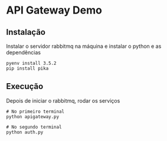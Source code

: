 # API Gateway Demo

## Instalação

Instalar o servidor rabbitmq na máquina e instalar o python e as dependências

```
pyenv install 3.5.2
pip install pika
```

## Execução

Depois de iniciar o rabbitmq, rodar os serviços

```
# No primeiro terminal
python apigateway.py

# No segundo terminal
python auth.py
```
